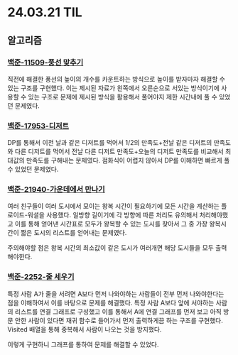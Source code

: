 # 24.03.21 TIL

## 알고리즘

### [백준-11509-풍선 맞추기](https://www.acmicpc.net/problem/11509)

직전에 해결한 풍선의 높이의 개수를 카운트하는 방식으로 높이를 받자마자 해결할 수 있는 구조를 구현했다. 이는 제시된 자료가 왼쪽에서 오른순으로 서있는 방식이기에 사용할 수 있는 구조로 문제에 제시된 방식을 활용해서 풀어야지 제한 시간내에 풀 수 있었던 문제였다.

### [백준-17953-디저트](https://www.acmicpc.net/problem/17953)

DP를 통해서 이전 날과 같은 디저트를 먹어서 1/2의 만족도+전날 같은 디저트의 만족도와 다른 디저트를 먹어서 전날 다른 디저트 만족도+오늘의 디저트 만족도를 비교해서 최대값의 만족도를 구해내는 문제였다. 점화식이 어렵지 않아서 DP를 이해하면 빠르게 풀 수 있었던 문제였다.

### [백준-21940-가운데에서 만나기](https://www.acmicpc.net/problem/21940)

여러 친구들이 여러 도시에서 모이는 왕복 시간이 필요하기에 모든 시간을 계산하는 플로이드-워셜을 사용했다. 일방향 길이기에 각 방향에 따른 처리도 유의해서 처리해야했고 이를 통해 얻어낸 시간표로 모두가 왕복할 수 있는 도시를 찾아서 그 중 가장 왕복시간이 짧은 도시의 리스트를 얻어내는 문제였다.

주의해야할 점은 왕복 시간의 최소값이 같은 도시가 여러개면 해당 도시들을 모두 출력해야한다.

### [백준-2252-줄 세우기](https://www.acmicpc.net/problem/2252)

특정 사람 A가 줄을 서려면 A보다 먼저 나와야하는 사람들이 전부 먼저 나와야한다는 점을 이해하여서 이를 바탕으로 문제를 해결했다. 특정 사람 A보다 앞에 서야하는 사람의 리스트를 연결 그래프로 구성했고 이를 통해서 A에 연결 그래프를 먼저 보고 아직 방문 안한 사람이 있다면 재귀 함수로 들어가서 먼저 출력하게끔 하는 구조를 구현했다. Visited 배열을 통해 중복해서 사람이 나오는 것을 방지했다.

이렇게 구현하니 그래프를 통하여 문제를 해결할 수 있었다.
